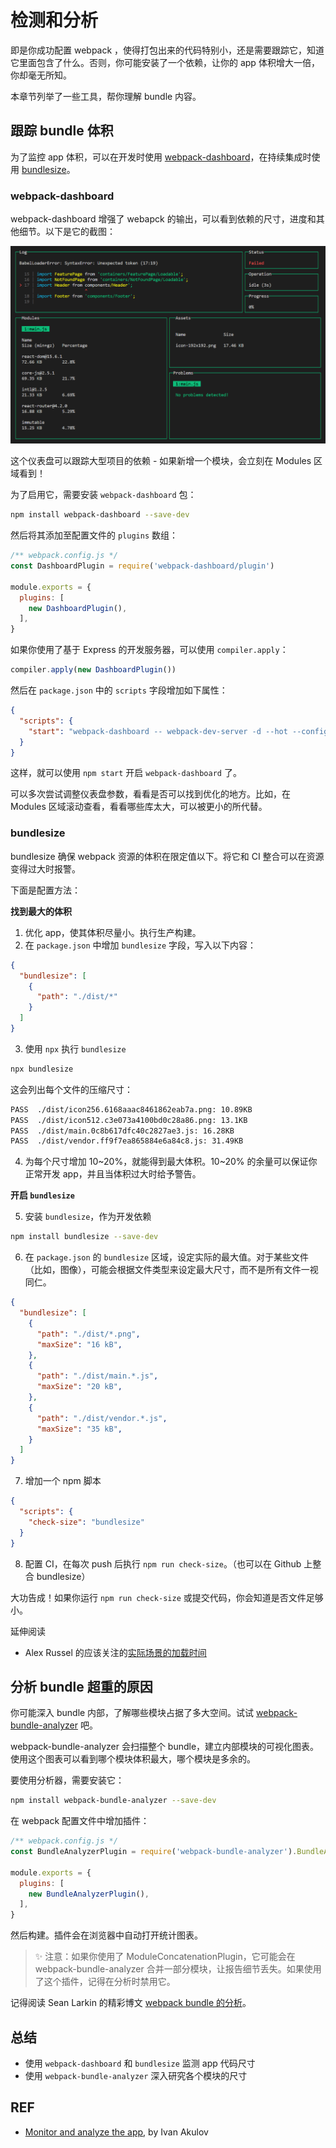 # 检测和分析

即是你成功配置 webpack ，使得打包出来的代码特别小，还是需要跟踪它，知道它里面包含了什么。否则，你可能安装了一个依赖，让你的 app 体积增大一倍，你却毫无所知。

本章节列举了一些工具，帮你理解 bundle 内容。

## 跟踪 bundle 体积

为了监控 app 体积，可以在开发时使用 [webpack-dashboard][webpack-dashboard]，在持续集成时使用 [bundlesize][bundlesize]。

### webpack-dashboard

webpack-dashboard 增强了 webapck 的输出，可以看到依赖的尺寸，进度和其他细节。以下是它的截图：

![webapck dashboard](../../assets/webpack-dashboard.png)

这个仪表盘可以跟踪大型项目的依赖 - 如果新增一个模块，会立刻在 Modules 区域看到！

为了启用它，需要安装 `webpack-dashboard` 包：

```sh
npm install webpack-dashboard --save-dev
```

然后将其添加至配置文件的 `plugins` 数组：

```js
/** webpack.config.js */
const DashboardPlugin = require('webpack-dashboard/plugin')

module.exports = {
  plugins: [
    new DashboardPlugin(),
  ],
}
```

如果你使用了基于 Express 的开发服务器，可以使用 `compiler.apply`：

```js
compiler.apply(new DashboardPlugin())
```

然后在 `package.json` 中的 `scripts` 字段增加如下属性：

```json
{
  "scripts": {
    "start": "webpack-dashboard -- webpack-dev-server -d --hot --config webpack.config.js --watch"
  }
}
```

这样，就可以使用 `npm start` 开启 `webpack-dashboard` 了。

可以多次尝试调整仪表盘参数，看看是否可以找到优化的地方。比如，在 Modules 区域滚动查看，看看哪些库太大，可以被更小的所代替。

### bundlesize

bundlesize 确保 webpack 资源的体积在限定值以下。将它和 CI 整合可以在资源变得过大时报警。

下面是配置方法：

**找到最大的体积**

1. 优化 app，使其体积尽量小。执行生产构建。
2. 在 `package.json` 中增加 `bundlesize` 字段，写入以下内容：

```json
{
  "bundlesize": [
    {
      "path": "./dist/*"
    }
  ]
}
```

3. 使用 `npx` 执行 `bundlesize`

```sh
npx bundlesize
```

这会列出每个文件的压缩尺寸：

```sh
PASS  ./dist/icon256.6168aaac8461862eab7a.png: 10.89KB
PASS  ./dist/icon512.c3e073a4100bd0c28a86.png: 13.1KB
PASS  ./dist/main.0c8b617dfc40c2827ae3.js: 16.28KB
PASS  ./dist/vendor.ff9f7ea865884e6a84c8.js: 31.49KB
```

4. 为每个尺寸增加 10~20%，就能得到最大体积。10~20% 的余量可以保证你正常开发 app，并且当体积过大时给予警告。

**开启 `bundlesize`**

5. 安装 `bundlesize`，作为开发依赖

```sh
npm install bundlesize --save-dev
```

6. 在 `package.json` 的 `bundlesize` 区域，设定实际的最大值。对于某些文件（比如，图像），可能会根据文件类型来设定最大尺寸，而不是所有文件一视同仁。

```json
{
  "bundlesize": [
    {
      "path": "./dist/*.png",
      "maxSize": "16 kB",
    },
    {
      "path": "./dist/main.*.js",
      "maxSize": "20 kB",
    },
    {
      "path": "./dist/vendor.*.js",
      "maxSize": "35 kB",
    }
  ]
}
```

7. 增加一个 npm 脚本

```json
{
  "scripts": {
    "check-size": "bundlesize"
  }
}
```

8. 配置 CI，在每次 push 后执行 `npm run check-size`。（也可以在 Github 上整合 bundlesize）

大功告成！如果你运行 `npm run check-size` 或提交代码，你会知道是否文件足够小。

延伸阅读

- Alex Russel 的应该关注的[实际场景的加载时间][performance-budgets]

## 分析 bundle 超重的原因

你可能深入 bundle 内部，了解哪些模块占据了多大空间。试试 [webpack-bundle-analyzer][webpack-bundle-analyzer] 吧。

webpack-bundle-analyzer 会扫描整个 bundle，建立内部模块的可视化图表。使用这个图表可以看到哪个模块体积最大，哪个模块是多余的。

要使用分析器，需要安装它：

```sh
npm install webpack-bundle-analyzer --save-dev
```

在 webpack 配置文件中增加插件：

```js
/** webpack.config.js */
const BundleAnalyzerPlugin = require('webpack-bundle-analyzer').BundleAnalyzerPlugin

module.exports = {
  plugins: [
    new BundleAnalyzerPlugin(),
  ],
}
```

然后构建。插件会在浏览器中自动打开统计图表。

> ✨ 注意：如果你使用了 ModuleConcatenationPlugin，它可能会在 webpack-bundle-analyzer 合并一部分模块，让报告细节丢失。如果使用了这个插件，记得在分析时禁用它。

记得阅读 Sean Larkin 的精彩博文 [webpack bundle 的分析][webpack-bundle]。

## 总结

- 使用 `webpack-dashboard` 和 `bundlesize` 监测 app 代码尺寸
- 使用 `webpack-bundle-analyzer` 深入研究各个模块的尺寸

## REF

- [Monitor and analyze the app][google], by Ivan Akulov

[google]: https://developers.google.com/web/fundamentals/performance/webpack/monitor-and-analyze
[webpack-dashboard]: https://github.com/FormidableLabs/webpack-dashboard/
[bundlesize]: https://github.com/siddharthkp/bundlesize
[performance-budgets]: https://infrequently.org/2017/10/can-you-afford-it-real-world-web-performance-budgets/
[webpack-bundle-analyzer]: https://github.com/webpack-contrib/webpack-bundle-analyzer
[webpack-bundle]: https://medium.com/webpack/webpack-bits-getting-the-most-out-of-the-commonschunkplugin-ab389e5f318